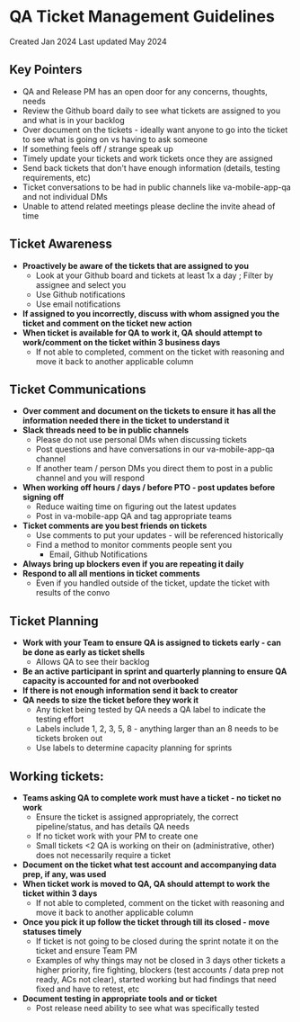 # QA Ticket Management Guidelines
Created Jan 2024
Last updated May 2024

## Key Pointers
 - QA and Release PM has an open door for any concerns, thoughts, needs
 - Review the Github board daily to see what tickets are assigned to you and what is in your backlog
 - Over document on the tickets - ideally want anyone to go into the ticket to see what is going on vs having to ask someone 
 - If something feels off / strange speak up
 - Timely update your tickets and work tickets once they are assigned 
 - Send back tickets that don't have enough information (details, testing requirements, etc)
 - Ticket conversations to be had in public channels like va-mobile-app-qa and not individual DMs
 - Unable to attend related meetings please decline the invite ahead of time 

## Ticket Awareness 
- **Proactively be aware of the tickets that are assigned to you** 
   - Look at your Github board and tickets at least 1x a day ; Filter by assignee and select you
   - Use Github notifications
   - Use email notifications 
 - **If assigned to you incorrectly, discuss with whom assigned you the ticket and comment on the ticket new action**
 - **When ticket is available for QA to work it, QA should attempt to work/comment on the ticket within 3 business days**  
   - If not able to completed, comment on the ticket with reasoning and move it back to another applicable column

## Ticket Communications 
- **Over comment and document on the tickets to ensure it has all the information needed there in the ticket to understand it** 
- **Slack threads need to be in public channels**
   - Please do not use personal DMs when discussing tickets
   - Post questions and have conversations in our va-mobile-app-qa channel
   - If another team / person DMs you direct them to post in a public channel and you will respond 
 - **When working off hours / days / before PTO - post updates before signing off**
   - Reduce waiting time on figuring out the latest updates
   - Post in va-mobile-app QA and tag appropriate teams
- **Ticket comments are you best friends on tickets**
   - Use comments to put your updates - will be referenced historically
   - Find a method to monitor comments people sent you
     - Email, Github Notifications
 - **Always bring up blockers even if you are repeating it daily**
 - **Respond to all all mentions in ticket comments**
   - Even if you handled outside of the ticket, update the ticket with results of the convo  

## Ticket Planning 
 - **Work with your Team to ensure QA is assigned to tickets early - can be done as early as ticket shells** 
   - Allows QA to see their backlog
 - **Be an active participant in sprint and quarterly planning to ensure QA capacity is accounted for and not overbooked**
 - **If there is not enough information send it back to creator** 
 - **QA needs to size the ticket before they work it** 
   - Any ticket being tested by QA needs a QA label to indicate the testing effort
   - Labels include 1, 2, 3, 5, 8 - anything larger than an 8 needs to be tickets broken out
   - Use labels to determine capacity planning for sprints 

## Working tickets: 
 - **Teams asking QA to complete work must have a ticket - no ticket no work**
   - Ensure the ticket is assigned appropriately, the correct pipeline/status, and has details QA needs
   - If no ticket work with your PM to create one
   - Small tickets <2 QA is working on their on (administrative, other) does not necessarily require a ticket
 - **Document on the ticket what test account and accompanying data prep, if any, was used** 
 - **When ticket work is moved to QA, QA should attempt to work the ticket within 3 days** 
   - If not able to completed, comment on the ticket with reasoning and move it back to another applicable column
 - **Once you pick it up follow the ticket through till its closed - move statuses timely**
   - If ticket is not going to be closed during the sprint notate it on the ticket and ensure Team PM
   - Examples of why things may not be closed in 3 days other tickets a higher priority, fire fighting, blockers (test accounts / data prep not ready, ACs not clear), started working but had findings that need fixed and have to retest, etc 
 - **Document testing in appropriate tools and or ticket**
   - Post release need ability to see what was specifically tested  
